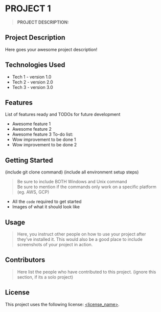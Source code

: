 # PROJECT 1

>**PROJECT DESCRIPTION:** 
## Project Description

Here goes your awesome project description!
## Technologies Used
* Tech 1 - version 1.0
* Tech 2 - version 2.0
* Tech 3 - version 3.0
## Features
List of features ready and TODOs for future development
* Awesome feature 1
* Awesome feature 2
* Awesome feature 3
To-do list:
* Wow improvement to be done 1
* Wow improvement to be done 2
## Getting Started
   
(include git clone command)
(include all environment setup steps)
> Be sure to include BOTH Windows and Unix command  
> Be sure to mention if the commands only work on a specific platform (eg. AWS, GCP)
- All the `code` required to get started
- Images of what it should look like
## Usage
> Here, you instruct other people on how to use your project after they’ve installed it. This would also be a good place to include screenshots of your project in action.
## Contributors
> Here list the people who have contributed to this project. (ignore this section, if its a solo project)
## License
This project uses the following license: [<license_name>](<link>).
